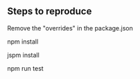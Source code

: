 Steps to reproduce
---

Remove the "overrides" in the package.json

npm install

jspm install

npm run test